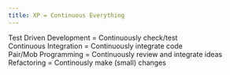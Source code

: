 ```yaml
---
title: XP = Continuous Everything
---
```


Test Driven Development = Continuously check/test  
Continuous Integration = Continuously integrate code  
Pair/Mob Programming = Continuously review and integrate ideas  
Refactoring = Continously make (small) changes
